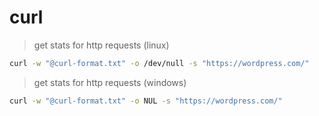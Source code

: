 # curl

> get stats for http requests (linux)

```bash
curl -w "@curl-format.txt" -o /dev/null -s "https://wordpress.com/"
```

> get stats for http requests (windows)

```bash
curl -w "@curl-format.txt" -o NUL -s "https://wordpress.com/"
```
